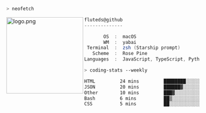 ```zsh
> neofetch
```

<!--img align="left" src="https://github.com/fluteds.png" alt="logo.png" width="200"/>-->
<img align="left" src="https://external-content.duckduckgo.com/iu/?u=https%3A%2F%2F78.media.tumblr.com%2F975fca5f82161b190efdcaa05ffbd4ec%2Ftumblr_p6q6m9TJF01x3p3jmo1_500.png&f=1&nofb=1" alt="logo.png" width="200"/>

```csharp
fluteds@github
--------------

       OS  :  macOS
       WM  :  yabai
 Terminal  :  zsh (Starship prompt)  
   Scheme  :  Rose Pine  
Languages  :  JavaScript, TypeScript, Python, HTML, CSS  

```

```zsh
> coding-stats --weekly
```

<!--START_SECTION:waka-->

```txt
HTML         24 mins         ████████░░░░░░░░░░░░░░░░░   32.60 %
JSON         20 mins         ██████▓░░░░░░░░░░░░░░░░░░   26.90 %
Other        10 mins         ███▓░░░░░░░░░░░░░░░░░░░░░   14.28 %
Bash         6 mins          ██▒░░░░░░░░░░░░░░░░░░░░░░   08.78 %
CSS          5 mins          ██░░░░░░░░░░░░░░░░░░░░░░░   07.72 %
```

<!--END_SECTION:waka-->
